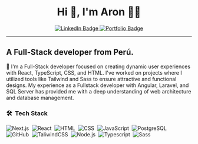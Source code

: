 
<h1 align="center">Hi 👋, I'm Aron 👨‍💻</h1>

<div id="badges"
    align="center">
    <a href="https://linkedin.com/in/aronft">
        <img src="https://img.shields.io/badge/LinkedIn-blue?style=for-the-badge&logo=linkedin&logoColor=white"
            alt="LinkedIn Badge" />
    </a>
    <a href="https://arondev.vercel.app">
        <img src="https://img.shields.io/badge/Portfolio-8A2BE2?style=for-the-badge&&logoColor=white"
            alt="Portfolio Badge" />
    </a>
</div>

---

<h2 align="left">A Full-Stack developer from Perú.</h2>


🔭 I'm a Full-Stack developer focused on creating dynamic user experiences with React, TypeScript, CSS, and HTML. I've worked on projects where I utilized tools like Tailwind and Sass to ensure attractive and functional designs. My experience as a Fullstack developer with Angular, Laravel, and SQL Server has provided me with a deep understanding of web architecture and database management.


### 🛠 &nbsp;Tech Stack

![Next.js](https://img.shields.io/badge/-Next-05122A?style=flat&logo=nextdotjs)&nbsp;
![React](https://img.shields.io/badge/-React-05122A?style=flat&logo=react)&nbsp;
![HTML](https://img.shields.io/badge/-HTML-05122A?style=flat&logo=html5)&nbsp;
![CSS](https://img.shields.io/badge/-CSS-05122A?style=flat&logo=CSS3&logoColor=1572B6)&nbsp;
![JavaScript](https://img.shields.io/badge/-JavaScript-05122A?style=flat&logo=javascript)&nbsp;
![PostgreSQL](https://img.shields.io/badge/-PostgreSQL-05122A?style=flat&logo=postgresql&logoColor=white)&nbsp;
![GitHub](https://img.shields.io/badge/-GitHub-05122A?style=flat&logo=github)&nbsp;
![TaliwindCSS](https://img.shields.io/badge/-TailwindCSS-05122A?style=flat&logo=tailwindcss&logoColor=#06B6D4)&nbsp;
![Node.js](https://img.shields.io/badge/-Node.js-05122A?style=flat&logo=nodedotjs)&nbsp;
![Typescript](https://img.shields.io/badge/-typescript-05122A?style=flat&logo=typescript)&nbsp;
![Sass](https://img.shields.io/badge/-Sass-05122A?style=flat&logo=sass)&nbsp;





